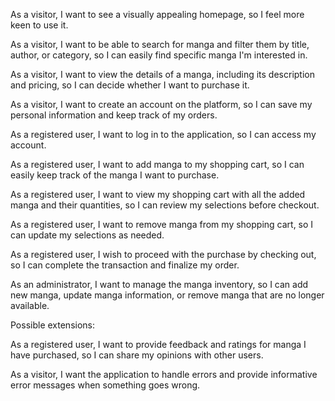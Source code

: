 As a visitor,
 I want to see a visually appealing homepage, so I feel more keen to use it.

As a visitor,
 I want to be able to search for manga and filter them by title, author, or category, so I can easily find specific manga I'm interested in.

As a visitor,
 I want to view the details of a manga, including its description and pricing, so I can decide whether I want to purchase it.

As a visitor,
 I want to create an account on the platform, so I can save my personal information and keep track of my orders.

As a registered user,
 I want to log in to the application, so I can access my account.

As a registered user,
 I want to add manga to my shopping cart, so I can easily keep track of the manga I want to purchase.

As a registered user,
 I want to view my shopping cart with all the added manga and their quantities, so I can review my selections before checkout.

As a registered user,
 I want to remove manga from my shopping cart, so I can update my selections as needed.

As a registered user, I wish to proceed with the purchase by checking out, so I can complete the transaction and finalize my order.

As an administrator, 
I want to manage the manga inventory, so I can add new manga, update manga information, or remove manga that are no longer available.

Possible extensions: 

As a registered user,
I want to provide feedback and ratings for manga I have purchased, so I can share my opinions with other users.

As a visitor, I want the application to handle errors and provide informative error messages when something goes wrong.

